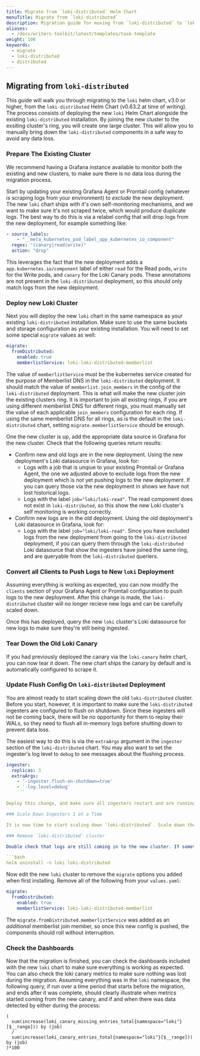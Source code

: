 ```yaml
---
title: Migrate from `loki-distributed` Helm Chart
menuTitle: Migrate from `loki-distributed`
description: Migration guide for moving from `loki-distributed` to `loki`
aliases:
  - /docs/writers-toolkit/latest/templates/task-template
weight: 100
keywords:
  - migrate
  - loki-distributed
  - distributed
---
```


## Migrating from `loki-distributed`

This guide will walk you through migrating to the `loki` helm chart, v3.0 or higher, from the `loki-distributed` Helm Chart (v0.63.2 at time of writing). The process consists of deploying the new `loki` Helm Chart alongside the existing `loki-distributed` installation. By joining the new cluster to the exsiting cluster's ring, you will create one large cluster. This will allow you to manually bring down the `loki-distributed` components in a safe way to avoid any data loss.

### Prepare The Existing Cluster

We recommend having a Grafana instance available to monitor both the existing and new clusters, to make sure there is no data loss during the migration process.

Start by updating your existing Grafana Agent or Promtail config (whatever is scraping logs from your environment) to _exclude_ the new deployment. The new `loki` chart ships with it's own self-monitoring mechanisms, and we want to make sure it's not scraped twice, which would produce duplicate logs. The best way to do this is via a relabel config that will drop logs from the new deployment, for example something like:

```yaml
- source_labels:
    - "__meta_kubernetes_pod_label_app_kubernetes_io_component"
  regex: "(canary|read|write)"
  action: "drop"
```

This leverages the fact that the new deployment adds a `app.kubernetes.io/component` label of either `read` for the Read pods, `write` for the Write pods, and `canary` for the Loki Canary pods. These annotations are not present in the `loki-distributed` deployment, so this should only match logs from the new deployment.

### Deploy new Loki Cluster

Next you will deploy the new `loki` chart in the same namespace as your existing `loki-distributed` installation. Make sure to use the same buckets and storage configuration as your existing installation. You will need to set some special `migrate` values as well:

```yaml
migrate:
  fromDistributed:
    enabled: true
    memberlistService: loki-loki-distributed-memberlist
```

The value of `memberlistService` must be the kubernetes service created for the purpose of Memberlist DNS in the `loki-distributed` deployment. It should match the value of `memberlist.join_members` in the config of the `loki-distributed` deployment. This is what will make the new cluster join the existing clusters ring. It is important to join all existing rings, if you are using different memberlist DNS for different rings, you must manually set the value of each applicable `join_members` configuration for each ring. If using the same memberlist DNS for all rings, as is the default in the `loki-distributed` chart, setting `migrate.memberlistService` should be enough.

One the new cluster is up, add the appropriate data source in Grafana for the new cluster. Check that the following queries return results:

* Confirm new and old logs are in the new deployment. Using the new deployment's Loki datasource in Grafana, look for:
  * Logs with a job that is unqiue to your existing Promtail or Grafana Agent, the one we adjusted above to exclude logs from the new deployment which is not yet pushing logs to the new deployment. If you can query those via the new deployment in shows we have not lost historical logs.
  * Logs with the label `job="loki/loki-read"`. The read component does not exist in `loki-distributed`, so this show the new Loki cluster's self monitoring is working correctly.
* Confirm new logs are in the old deployment. Using the old deployment's Loki datasource in Grafana, look for:
  * Logs with the label `job="loki/loki-read"`. Since you have excluded logs from the new deployment from going to the `loki-distributed` deployment, if you can query them through the `loki-distributed` Loki datasource that show the ingesters have joined the same ring, and are queryable from the `loki-distributed` queriers.

### Convert all Clients to Push Logs to New `loki` Deployment

Assuming everything is working as expected, you can now modify the `clients` section of your Grafana Agent or Promtail configuration to push logs to the new deployment. After this change is made, the `loki-distributed` cluster will no longer recieve new logs and can be carefully scaled down.

Once this has deployed, query the new `loki` cluster's Loki datasource for new logs to make sure they're still being ingested.

### Tear Down the Old Loki Canary

If you had previously deployed the canary via the `loki-canary` helm chart, you can now tear it down. The new chart ships the canary by default and is automatically configured to scrape it.

### Update Flush Config On `loki-distributed` Deployment

You are almost ready to start scaling down the old `loki-distributed` cluster. Before you start, however, it is important to make sure the `loki-distributed` ingesters are configured to flush on shutdown. Since these ingesters will not be coming back, there will be no opportunity for them to replay their WALs, so they need to flush all in-memory logs before shutting down to prevent data loss. 

The easiest way to do this is via the `extraArgs` argument in the `ingester` section of the `loki-distributed` chart. You may also want to set the ingester's log level to `debug` to see messages about the flushing process.

```yaml
ingester:
  replicas: 3
  extraArgs:
    - '-ingester.flush-on-shutdown=true' 
    - '-log.level=debug'
    ```

Deploy this change, and make sure all ingesters restart and are running the latest configuration.

### Scale Down Ingesters 1 at a Time

It is now time to start scaling down `loki-distributed`. Scale down the ingester StatefulSet or Deployment (depending on how your `loki-distributed` chart is deployed) 1 replica at a time. If `debug` logs were enabled, you can monitor the logs of each ingester as it's terminating to make sure the flushing process was successful. Once the ingester pod is fully terminated, continue decrementing by another 1 replica. Continue until there are 0 instances of the ingester running.

### Remove `loki-distributed` cluster

Double check that logs are still coming in to the new cluster. If something is wrong, it will be much easier to quickly scale back up `loki-distributed` ingesters before tearing down the whole cluster so you can investigate. If everything looks good, you can tear down `loki-distributed` using `helm uninstall`. For example:

```bash
helm uninstall -n loki loki-distributed
```

Now edit the new `loki` cluster to remove the `migrate` options you added when first installing. Remove all of the following from your `values.yaml`:

```yaml
migrate:
  fromDistributed:
    enabled: true
    memberlistService: loki-loki-distributed-memberlist
```

The `migrate.fromDistributed.memberlistService` was added as an _additional_ memberlist join member, so once this new config is pushed, the components should roll without interruption.


### Check the Dashboards

Now that the migration is finished, you can check the dashboards included with the new `loki` chart to make sure everything is working as expected. You can also check the loki canary metrics to make sure nothing was lost during the migration. Assuming everything was in the `loki` namespace, the following query, if run over a time period that starts before the migration, and ends after it was complete, should clearly illustrate when metrics started coming from the new canary, and if and when there was data detected by either during the process:

```logql
(
  sum(increase(loki_canary_missing_entries_total{namespace="loki"}[$__range])) by (job) 
  / 
  sum(increase(loki_canary_entries_total{namespace="loki"}[$__range])) by (job)
)*100
```
